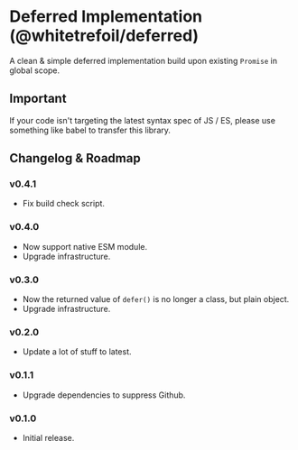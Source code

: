 Deferred Implementation (@whitetrefoil/deferred)
==================================================

A clean & simple deferred implementation build upon existing `Promise` in global scope.

Important
---------

If your code isn't targeting the latest syntax spec of JS / ES,
please use something like babel to transfer this library.

Changelog & Roadmap
-------------------

### v0.4.1

* Fix build check script.

### v0.4.0

* Now support native ESM module.
* Upgrade infrastructure.

### v0.3.0

* Now the returned value of `defer()` is no longer a class, but plain object.
* Upgrade infrastructure.

### v0.2.0

* Update a lot of stuff to latest.

### v0.1.1

* Upgrade dependencies to suppress Github.

### v0.1.0

* Initial release.
